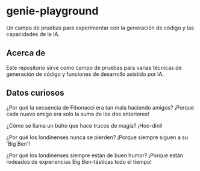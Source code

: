 # genie-playground

Un campo de pruebas para experimentar con la generación de código y las capacidades de la IA.

## Acerca de

Este repositorio sirve como campo de pruebas para varias técnicas de generación de código y funciones de desarrollo asistido por IA.

## Datos curiosos

¿Por qué la secuencia de Fibonacci era tan mala haciendo amigos?
¡Porque cada nuevo amigo era solo la suma de los dos anteriores!

¿Cómo se llama un búho que hace trucos de magia? ¡Hoo-dini!

¿Por qué los londinenses nunca se pierden? ¡Porque siempre siguen a su 'Big Ben'!

¿Por qué los londinenses siempre están de buen humor? ¡Porque están rodeados de experiencias Big Ben-tásticas todo el tiempo!
